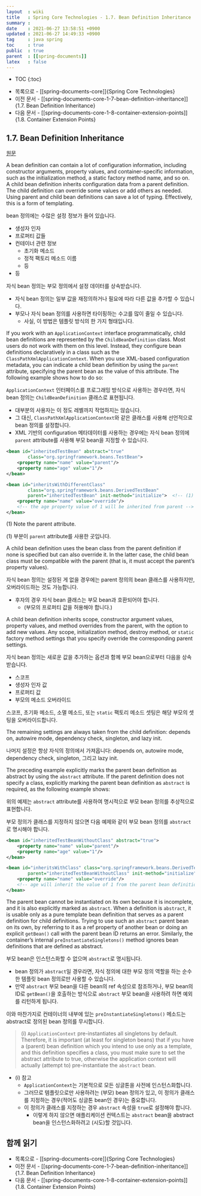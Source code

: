 ```yaml
---
layout  : wiki
title   : Spring Core Technologies - 1.7. Bean Definition Inheritance
summary : 
date    : 2021-06-27 13:58:51 +0900
updated : 2021-06-27 14:49:33 +0900
tag     : java spring
toc     : true
public  : true
parent  : [[spring-documents]]
latex   : false
---
```

* TOC
{:toc}

- 목록으로 - [[spring-documents-core]]{Spring Core Technologies}
- 이전 문서 - [[spring-documents-core-1-7-bean-definition-inheritance]]{1.7. Bean Definition Inheritance}
- 다음 문서 - [[spring-documents-core-1-8-container-extension-points]]{1.8. Container Extension Points}

## 1.7. Bean Definition Inheritance

[원문]( https://docs.spring.io/spring-framework/docs/5.3.7/reference/html/core.html#beans-child-bean-definitions )

>
A bean definition can contain a lot of configuration information, including constructor arguments, property values, and container-specific information, such as the initialization method, a static factory method name, and so on. A child bean definition inherits configuration data from a parent definition. The child definition can override some values or add others as needed. Using parent and child bean definitions can save a lot of typing. Effectively, this is a form of templating.

bean 정의에는 수많은 설정 정보가 들어 있습니다.
- 생성자 인자
- 프로퍼티 값들
- 컨테이너 관련 정보
    - 초기화 메소드
    - 정적 팩토리 메소드 이름
    - 등
- 등

자식 bean 정의는 부모 정의에서 설정 데이터를 상속받습니다.
- 자식 bean 정의는 일부 값을 재정의하거나 필요에 따라 다른 값을 추가할 수 있습니다.
- 부모나 자식 bean 정의를 사용하면 타이핑하는 수고를 많이 줄일 수 있습니다.
    - 사실, 이 방법은 템플릿 방식의 한 가지 형태입니다.

>
If you work with an `ApplicationContext` interface programmatically, child bean definitions are represented by the `ChildBeanDefinition` class. Most users do not work with them on this level. Instead, they configure bean definitions declaratively in a class such as the `ClassPathXmlApplicationContext`. When you use XML-based configuration metadata, you can indicate a child bean definition by using the `parent` attribute, specifying the parent bean as the value of this attribute. The following example shows how to do so:

`ApplicationContext` 인터페이스를 프로그래밍 방식으로 사용하는 경우라면, 자식 bean 정의는 `ChildBeanDefinition` 클래스로 표현됩니다.
- 대부분의 사용자는 이 정도 레벨까지 작업하지는 않습니다.
- 그 대신, `ClassPathXmlApplicationContext`와 같은 클래스를 사용해 선언적으로 bean 정의를 설정합니다.
- XML 기반의 configuration 메타데이터를 사용하는 경우에는 자식 bean 정의에 `parent` attribute를 사용해 부모 bean을 지정할 수 있습니다.

```xml
<bean id="inheritedTestBean" abstract="true"
        class="org.springframework.beans.TestBean">
    <property name="name" value="parent"/>
    <property name="age" value="1"/>
</bean>

<bean id="inheritsWithDifferentClass"
        class="org.springframework.beans.DerivedTestBean"
        parent="inheritedTestBean" init-method="initialize">  <!-- (1) -->
    <property name="name" value="override"/>
    <!-- the age property value of 1 will be inherited from parent -->
</bean>
```

>
(1) Note the parent attribute.

(1) 부분이 `parent` attribute를 사용한 곳입니다.

>
A child bean definition uses the bean class from the parent definition if none is specified but can also override it. In the latter case, the child bean class must be compatible with the parent (that is, it must accept the parent’s property values).

자식 bean 정의는 설정된 게 없을 경우에는 parent 정의의 bean 클래스를 사용하지만, 오버라이드하는 것도 가능합니다.
- 후자의 경우 자식 bean 클래스는 부모 bean과 호환되어야 합니다.
    - (부모의 프로퍼티 값을 허용해야 합니다.)

>
A child bean definition inherits scope, constructor argument values, property values, and method overrides from the parent, with the option to add new values. Any scope, initialization method, destroy method, or `static` factory method settings that you specify override the corresponding parent settings.

자식 bean 정의는 새로운 값을 추가하는 옵션과 함께 부모 bean으로부터 다음을 상속받습니다.

- 스코프
- 생성자 인자 값
- 프로퍼티 값
- 부모의 메소드 오버라이드

스코프, 초기화 메소드, 소멸 메소드, 또는 `static` 팩토리 메소드 셋팅은 해당 부모의 셋팅을 오버라이드합니다.

>
The remaining settings are always taken from the child definition: depends on, autowire mode, dependency check, singleton, and lazy init.

나머지 설정은 항상 자식의 정의에서 가져옵니다: depends on, autowire mode, dependency check, singleton, 그리고 lazy init.

>
The preceding example explicitly marks the parent bean definition as abstract by using the `abstract` attribute. If the parent definition does not specify a class, explicitly marking the parent bean definition as `abstract` is required, as the following example shows:

위의 예제는 `abstract` attribute를 사용하여 명시적으로 부모 bean 정의를 추상적으로 표현합니다.

부모 정의가 클래스를 지정하지 않으면 다음 예제와 같이 부모 bean 정의를 `abstract`로 명시해야 합니다.

```xml
<bean id="inheritedTestBeanWithoutClass" abstract="true">
    <property name="name" value="parent"/>
    <property name="age" value="1"/>
</bean>

<bean id="inheritsWithClass" class="org.springframework.beans.DerivedTestBean"
        parent="inheritedTestBeanWithoutClass" init-method="initialize">
    <property name="name" value="override"/>
    <!-- age will inherit the value of 1 from the parent bean definition-->
</bean>
```

>
The parent bean cannot be instantiated on its own because it is incomplete, and it is also explicitly marked as `abstract`. When a definition is `abstract`, it is usable only as a pure template bean definition that serves as a parent definition for child definitions. Trying to use such an `abstract` parent bean on its own, by referring to it as a ref property of another bean or doing an explicit `getBean()` call with the parent bean ID returns an error. Similarly, the container’s internal `preInstantiateSingletons()` method ignores bean definitions that are defined as abstract.

부모 bean은 인스턴스화할 수 없으며 `abstract`로 명시됩니다.
- bean 정의가 `abstract`일 경우라면, 자식 정의에 대한 부모 정의 역할을 하는 순수한 템플릿 bean 정의로만 사용할 수 있습니다.
- 만약 `abstract` 부모 bean을 다른 bean의 ref 속성으로 참조하거나, 부모 bean의 ID로 `getBean()`을 호출하는 방식으로 `abstract` 부모 bean을 사용하려 하면 예외를 리턴하게 됩니다.

이와 마찬가지로 컨테이너의 내부에 있는 `preInstantiateSingletons()` 메소드는 abstract로 정의된 bean 정의를 무시합니다.

> (i)
`ApplicationContext` pre-instantiates all singletons by default. Therefore, it is important (at least for singleton beans) that if you have a (parent) bean definition which you intend to use only as a template, and this definition specifies a class, you must make sure to set the abstract attribute to true, otherwise the application context will actually (attempt to) pre-instantiate the `abstract` bean.

- (i) 참고
    - `ApplicationContext`는 기본적으로 모든 싱글톤을 사전에 인스턴스화합니다.
    - 그러므로 템플릿으로만 사용하려는 (부모) bean 정의가 있고, 이 정의가 클래스를 지정하는 경우(적어도 싱글톤 bean인 경우)는 중요합니다.
    - 이 정의가 클래스를 지정하는 경우 `abstract` 속성을 `true`로 설정해야 합니다.
        - 이렇게 하지 않으면 애플리케이션 컨텍스트는 `abstract` bean을 abstract bean을 인스턴스화하려고 (시도)할 것입니다.

## 함께 읽기

- 목록으로 - [[spring-documents-core]]{Spring Core Technologies}
- 이전 문서 - [[spring-documents-core-1-7-bean-definition-inheritance]]{1.7. Bean Definition Inheritance}
- 다음 문서 - [[spring-documents-core-1-8-container-extension-points]]{1.8. Container Extension Points}

